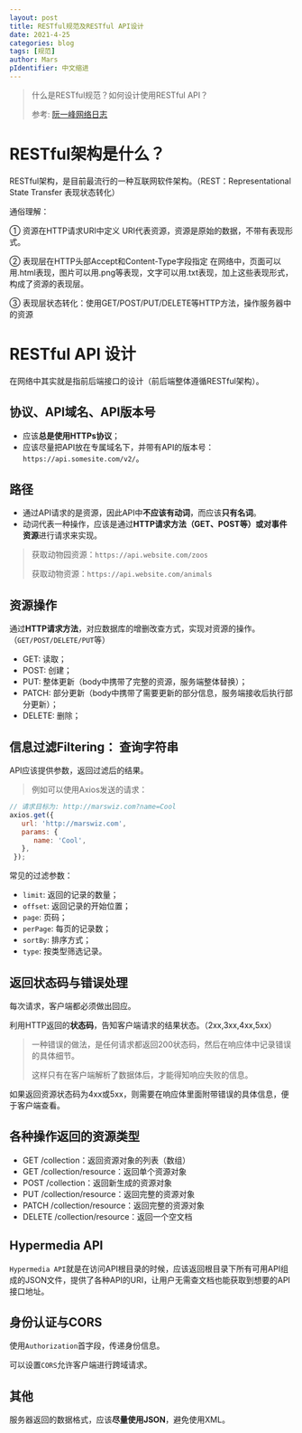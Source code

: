 ```yaml
---
layout: post
title: RESTful规范及RESTful API设计
date: 2021-4-25
categories: blog
tags: [规范]
author: Mars
pIdentifier: 中文缩进
---
```


> 什么是RESTful规范？如何设计使用RESTful API？
>
> 参考: [阮一峰网络日志](http://www.ruanyifeng.com/blog/2014/05/restful_api.html)

# RESTful架构是什么？

RESTful架构，是目前最流行的一种互联网软件架构。（REST：Representational State Transfer 表现状态转化）

通俗理解：

① 资源在HTTP请求URI中定义
URI代表资源，资源是原始的数据，不带有表现形式。

② 表现层在HTTP头部Accept和Content-Type字段指定
在网络中，页面可以用.html表现，图片可以用.png等表现，文字可以用.txt表现，加上这些表现形式，构成了资源的表现层。

③ 表现层状态转化：使用GET/POST/PUT/DELETE等HTTP方法，操作服务器中的资源

# RESTful API 设计

在网络中其实就是指前后端接口的设计（前后端整体遵循RESTful架构）。

## 协议、API域名、API版本号

- 应该**总是使用HTTPs协议**；
- 应该尽量把API放在专属域名下，并带有API的版本号： `https://api.somesite.com/v2/`。

## 路径

- 通过API请求的是资源，因此API中**不应该有动词**，而应该**只有名词**。
- 动词代表一种操作，应该是通过**HTTP请求方法（GET、POST等）**或对**事件资源**进行请求来实现。

> 获取动物园资源：`https://api.website.com/zoos`
> 
> 获取动物资源：`https://api.website.com/animals`

## 资源操作

通过**HTTP请求方法**，对应数据库的增删改查方式，实现对资源的操作。（`GET/POST/DELETE/PUT`等）

- GET: 读取；
- POST: 创建；
- PUT: 整体更新（body中携带了完整的资源，服务端整体替换）；
- PATCH: 部分更新（body中携带了需要更新的部分信息，服务端接收后执行部分更新）；
- DELETE: 删除；

## 信息过滤Filtering： 查询字符串

API应该提供参数，返回过滤后的结果。

> 例如可以使用Axios发送的请求： 
```js
// 请求目标为: http://marswiz.com?name=Cool
axios.get({
   url: 'http://marswiz.com',
   params: {
      name: 'Cool',
   },
 });
```

常见的过滤参数：

- `limit`: 返回的记录的数量；
- `offset`: 返回记录的开始位置；
- `page`: 页码；
- `perPage`: 每页的记录数；
- `sortBy`: 排序方式；
- `type`: 按类型筛选记录。

## 返回状态码与错误处理

每次请求，客户端都必须做出回应。

利用HTTP返回的**状态码**，告知客户端请求的结果状态。（2xx,3xx,4xx,5xx）

> 一种错误的做法，是任何请求都返回200状态码，然后在响应体中记录错误的具体细节。
> 
> 这样只有在客户端解析了数据体后，才能得知响应失败的信息。

如果返回资源状态码为4xx或5xx，则需要在响应体里面附带错误的具体信息，便于客户端查看。

## 各种操作返回的资源类型

- GET /collection：返回资源对象的列表（数组）
- GET /collection/resource：返回单个资源对象
- POST /collection：返回新生成的资源对象
- PUT /collection/resource：返回完整的资源对象
- PATCH /collection/resource：返回完整的资源对象
- DELETE /collection/resource：返回一个空文档

## Hypermedia API

`Hypermedia API`就是在访问API根目录的时候，应该返回根目录下所有可用API组成的JSON文件，提供了各种API的URI，让用户无需查文档也能获取到想要的API接口地址。

## 身份认证与CORS

使用`Authorization`首字段，传递身份信息。

可以设置`CORS`允许客户端进行跨域请求。

## 其他

服务器返回的数据格式，应该**尽量使用JSON**，避免使用XML。
